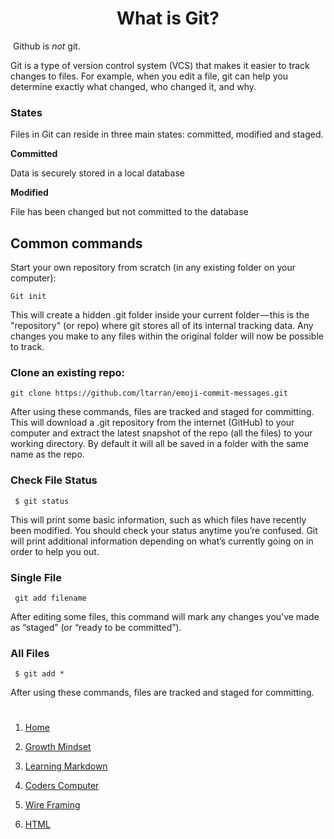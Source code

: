 # <center><b>What is Git?</b></center>

 Github is *not* git.

Git is a type of version control system (VCS) that makes it easier to track changes to files. For example, when you edit a file, git can help you determine exactly what changed, who changed it, and why.

### <b>States</b>

Files in Git can reside in three main states: committed, modified and staged.

<b>Committed</b>

Data is securely stored in a local database

<b>Modified</b>

File has been changed but not committed to the database


## <b>Common commands</b>



Start your own repository from scratch (in any existing folder on your computer):

    Git init

This will create a hidden .git folder inside your current folder — this is the "repository" (or repo) where git stores all of its internal tracking data. Any changes you make to any files within the original folder will now be possible to track.

###  <b>Clone an existing repo:</b>

    git clone https://github.com/ltarran/emoji-commit-messages.git
    
After using these commands, files are tracked and staged for committing.
This will download a .git repository from the internet (GitHub) to your computer and extract the latest snapshot of the repo (all the files) to your working directory. By default it will all be saved in a folder with the same name as the repo.

###  <b>Check File Status</b>

     $ git status
    
This will print some basic information, such as which files have recently been modified. You should check your status anytime you’re confused. Git will print additional information depending on what’s currently going on in order to help you out.

### <b>Single File</b>

     git add filename
     
After editing some files, this command will mark any changes you’ve made as “staged” (or “ready to be committed”).

### <b>All Files</b>

     $ git add *
    
After using these commands, files are tracked and staged for committing.

#

1. [Home](https://ltarran.github.io/reading-notes)  

2. [Growth Mindset](https://ltarran.github.io/reading-notes/growthmindset)

3. [Learning Markdown](https://ltarran.github.io/reading-notes/learningmarkdowns)

4. [Coders Computer](https://ltarran.github.io/reading-notes/git)

5. [Wire Framing](ltarran.github.io/reading-notes/wireframing)

6. [HTML](ltarran.github.io/reading-notes/html)

